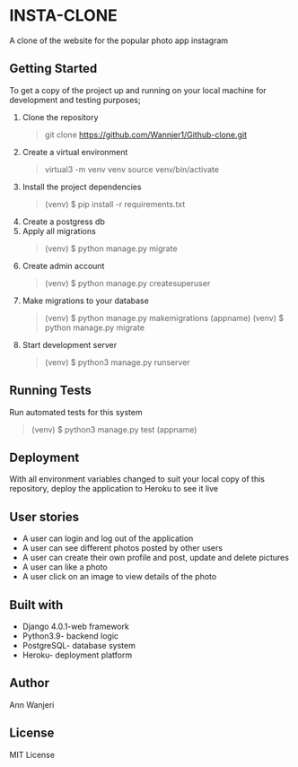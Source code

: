 # INSTA-CLONE

A clone of the website for the popular photo app instagram

## Getting Started

To get a copy of the project up and running on your local machine for development and testing purposes;

1. Clone the repository
   > git clone https://github.com/Wannjer1/Github-clone.git
2. Create a virtual environment
   > virtual3 -m venv venv
   > source venv/bin/activate
3. Install the project dependencies
   > (venv) $ pip install -r requirements.txt
4. Create a postgress db
5. Apply all migrations
   > (venv) $ python manage.py migrate
6. Create admin account
   > (venv) $ python manage.py createsuperuser
7. Make migrations to your database
   > (venv) $ python manage.py makemigrations (appname)
   > (venv) $ python manage.py migrate
8. Start development server
   > (venv) $ python3 manage.py runserver

## Running Tests

Run automated tests for this system

> (venv) $ python3 manage.py test (appname)

## Deployment

With all environment variables changed to suit your local copy of this repository, deploy the application to Heroku to see it live

## User stories

- A user can login and log out of the application
- A user can see different photos posted by other users
- A user can create their own profile and post, update and delete pictures
- A user can like a photo
- A user click on an image to view details of the photo

## Built with

- Django 4.0.1-web framework
- Python3.9- backend logic
- PostgreSQL- database system
- Heroku- deployment platform

## Author

Ann Wanjeri

## License

MIT License
